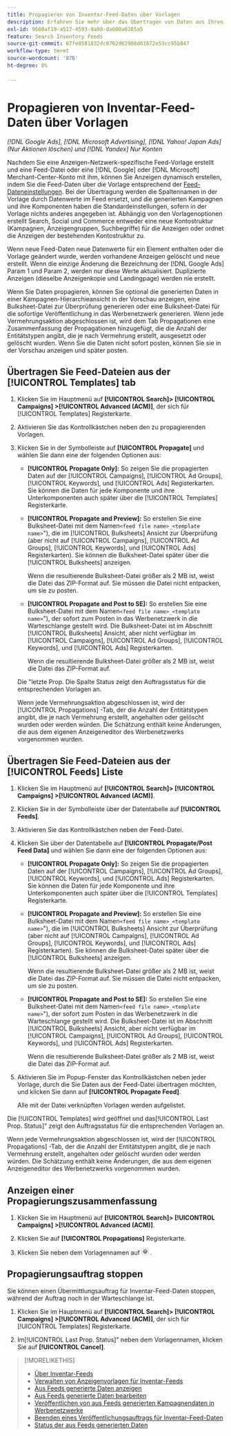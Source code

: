```yaml
---
title: Propagieren von Inventar-Feed-Daten über Vorlagen
description: Erfahren Sie mehr über das Übertragen von Daten aus Ihren Inventar-Feeds über Anzeigenvorlagen, um die Kontostruktur zu verwalten und dynamische Anzeigen bereitzustellen.
exl-id: 9660af19-a517-4593-9a99-da600a0285a5
feature: Search Inventory Feeds
source-git-commit: 67fe8581832dc0762d62908d01672e53cc95b847
workflow-type: tm+mt
source-wordcount: '876'
ht-degree: 0%

---
```


# Propagieren von Inventar-Feed-Daten über Vorlagen

*[!DNL Google Ads], [!DNL Microsoft Advertising], [!DNL Yahoo! Japan Ads] (Nur Aktionen löschen) und [!DNL Yandex] Nur Konten*

Nachdem Sie eine Anzeigen-Netzwerk-spezifische Feed-Vorlage erstellt und eine Feed-Datei oder eine [!DNL Google] oder [!DNL Microsoft] Merchant-Center-Konto mit ihm, können Sie Anzeigen dynamisch erstellen, indem Sie die Feed-Daten über die Vorlage entsprechend der [Feed-Dateneinstellungen](feed-settings-manage.md). Bei der Übertragung werden die Spaltennamen in der Vorlage durch Datenwerte im Feed ersetzt, und die generierten Kampagnen und ihre Komponenten haben die Standardeinstellungen, sofern in der Vorlage nichts anderes angegeben ist. Abhängig von den Vorlagenoptionen erstellt Search, Social und Commerce entweder eine neue Kontostruktur (Kampagnen, Anzeigengruppen, Suchbegriffe) für die Anzeigen oder ordnet die Anzeigen der bestehenden Kontostruktur zu.

Wenn neue Feed-Daten neue Datenwerte für ein Element enthalten oder die Vorlage geändert wurde, werden vorhandene Anzeigen gelöscht und neue erstellt. Wenn die einzige Änderung die Bezeichnung der [!DNL Google Ads] Param 1 und Param 2, werden nur diese Werte aktualisiert. Duplizierte Anzeigen (dieselbe Anzeigenkopie und Landingpage) werden nie erstellt.

Wenn Sie Daten propagieren, können Sie optional die generierten Daten in einer Kampagnen-Hierarchieansicht in der Vorschau anzeigen, eine Bulksheet-Datei zur Überprüfung generieren oder eine Bulksheet-Datei für die sofortige Veröffentlichung in das Werbenetzwerk generieren. Wenn jede Vermehrungsaktion abgeschlossen ist, wird dem Tab Propagationen eine Zusammenfassung der Propagationen hinzugefügt, die die Anzahl der Entitätstypen angibt, die je nach Vermehrung erstellt, ausgesetzt oder gelöscht wurden. Wenn Sie die Daten nicht sofort posten, können Sie sie in der Vorschau anzeigen und später posten.

## Übertragen Sie Feed-Dateien aus der [!UICONTROL Templates] tab

1. Klicken Sie im Hauptmenü auf **[!UICONTROL Search]> [!UICONTROL Campaigns] >[!UICONTROL Advanced (ACM)]**, der sich für [!UICONTROL Templates] Registerkarte.

1. Aktivieren Sie das Kontrollkästchen neben den zu propagierenden Vorlagen.

1. Klicken Sie in der Symbolleiste auf **[!UICONTROL Propagate]** und wählen Sie dann eine der folgenden Optionen aus:

   * **[!UICONTROL Propagate Only]:** So zeigen Sie die propagierten Daten auf der [!UICONTROL Campaigns], [!UICONTROL Ad Groups], [!UICONTROL Keywords], und [!UICONTROL Ads] Registerkarten. Sie können die Daten für jede Komponente und ihre Unterkomponenten auch später über die [!UICONTROL Templates] Registerkarte.

   * **[!UICONTROL Propagate and Preview]:** So erstellen Sie eine Bulksheet-Datei mit dem Namen`<feed file name>_<template name>`&quot;), die im [!UICONTROL Bulksheets] Ansicht zur Überprüfung (aber nicht auf [!UICONTROL Campaigns], [!UICONTROL Ad Groups], [!UICONTROL Keywords], und [!UICONTROL Ads] Registerkarten). Sie können die Bulksheet-Datei später über die [!UICONTROL Bulksheets] anzeigen.

     Wenn die resultierende Bulksheet-Datei größer als 2 MB ist, weist die Datei das ZIP-Format auf. Sie müssen die Datei nicht entpacken, um sie zu posten.

   * **[!UICONTROL Propagate and Post to SE]:** So erstellen Sie eine Bulksheet-Datei mit dem Namen`<feed file name>_<template name>`&quot;), der sofort zum Posten in das Werbenetzwerk in die Warteschlange gestellt wird. Die Bulksheet-Datei ist im Abschnitt [!UICONTROL Bulksheets] Ansicht, aber nicht verfügbar im [!UICONTROL Campaigns], [!UICONTROL Ad Groups], [!UICONTROL Keywords], und [!UICONTROL Ads] Registerkarten.

     Wenn die resultierende Bulksheet-Datei größer als 2 MB ist, weist die Datei das ZIP-Format auf.

   Die &quot;letzte Prop. Die Spalte Status zeigt den Auftragsstatus für die entsprechenden Vorlagen an.

   Wenn jede Vermehrungsaktion abgeschlossen ist, wird der [!UICONTROL Propagations] -Tab, der die Anzahl der Entitätstypen angibt, die je nach Vermehrung erstellt, angehalten oder gelöscht wurden oder werden würden. Die Schätzung enthält keine Änderungen, die aus dem eigenen Anzeigeneditor des Werbenetzwerks vorgenommen wurden.

## Übertragen Sie Feed-Dateien aus der [!UICONTROL Feeds] Liste

1. Klicken Sie im Hauptmenü auf **[!UICONTROL Search]> [!UICONTROL Campaigns] >[!UICONTROL Advanced (ACM)]**.

1. Klicken Sie in der Symbolleiste über der Datentabelle auf **[!UICONTROL Feeds]**.

1. Aktivieren Sie das Kontrollkästchen neben der Feed-Datei.

1. Klicken Sie über der Datentabelle auf **[!UICONTROL Propagate/Post Feed Data]** und wählen Sie dann eine der folgenden Optionen aus:

   * **[!UICONTROL Propagate Only]:** So zeigen Sie die propagierten Daten auf der [!UICONTROL Campaigns], [!UICONTROL Ad Groups], [!UICONTROL Keywords], und [!UICONTROL Ads] Registerkarten. Sie können die Daten für jede Komponente und ihre Unterkomponenten auch später über die [!UICONTROL Templates] Registerkarte.

   * **[!UICONTROL Propagate and Preview]:** So erstellen Sie eine Bulksheet-Datei mit dem Namen`<feed file name>_<template name>`&quot;), die im [!UICONTROL Bulksheets] Ansicht zur Überprüfung (aber nicht auf [!UICONTROL Campaigns], [!UICONTROL Ad Groups], [!UICONTROL Keywords], und [!UICONTROL Ads] Registerkarten). Sie können die Bulksheet-Datei später über die [!UICONTROL Bulksheets] anzeigen.

     Wenn die resultierende Bulksheet-Datei größer als 2 MB ist, weist die Datei das ZIP-Format auf. Sie müssen die Datei nicht entpacken, um sie zu posten.

   * **[!UICONTROL Propagate and Post to SE]:** So erstellen Sie eine Bulksheet-Datei mit dem Namen`<feed file name>_<template name>`&quot;), der sofort zum Posten in das Werbenetzwerk in die Warteschlange gestellt wird. Die Bulksheet-Datei ist im Abschnitt [!UICONTROL Bulksheets] Ansicht, aber nicht verfügbar im [!UICONTROL Campaigns], [!UICONTROL Ad Groups], [!UICONTROL Keywords], und [!UICONTROL Ads] Registerkarten.

     Wenn die resultierende Bulksheet-Datei größer als 2 MB ist, weist die Datei das ZIP-Format auf.

1. Aktivieren Sie im Popup-Fenster das Kontrollkästchen neben jeder Vorlage, durch die Sie Daten aus der Feed-Datei übertragen möchten, und klicken Sie dann auf **[!UICONTROL Propagate Feed]**.

   Alle mit der Datei verknüpften Vorlagen werden aufgelistet.

Die [!UICONTROL Templates] wird geöffnet und das[!UICONTROL Last Prop. Status]&quot; zeigt den Auftragsstatus für die entsprechenden Vorlagen an.

Wenn jede Vermehrungsaktion abgeschlossen ist, wird der [!UICONTROL Propagations] -Tab, der die Anzahl der Entitätstypen angibt, die je nach Vermehrung erstellt, angehalten oder gelöscht wurden oder werden würden. Die Schätzung enthält keine Änderungen, die aus dem eigenen Anzeigeneditor des Werbenetzwerks vorgenommen wurden.

## Anzeigen einer Propagierungszusammenfassung

1. Klicken Sie im Hauptmenü auf **[!UICONTROL Search]> [!UICONTROL Campaigns] >[!UICONTROL Advanced (ACM)]**.

1. Klicken Sie auf **[!UICONTROL Propagations]** Registerkarte.

1. Klicken Sie neben dem Vorlagennamen auf ![Symbol &quot;Einstellungen anzeigen/bearbeiten&quot;](/help/search-social-commerce/assets/settings.png "Symbol &quot;Einstellungen anzeigen/bearbeiten&quot;") .

## Propagierungsauftrag stoppen

Sie können einen Übermittlungsauftrag für Inventar-Feed-Daten stoppen, während der Auftrag noch in der Warteschlange ist.

1. Klicken Sie im Hauptmenü auf **[!UICONTROL Search]> [!UICONTROL Campaigns] >[!UICONTROL Advanced (ACM)]**, der sich für [!UICONTROL Templates] Registerkarte.

1. Im[!UICONTROL Last Prop. Status]&quot; neben dem Vorlagennamen, klicken Sie auf **[!UICONTROL Cancel]**.

>[!MORELIKETHIS]
>
>* [Über Inventar-Feeds](inventory-feeds-about.md)
>* [Verwalten von Anzeigenvorlagen für Inventar-Feeds](/help/search-social-commerce/campaign-management/inventory-feeds/ad-templates/ad-template-manage.md)
>* [Aus Feeds generierte Daten anzeigen](propagated-data-view.md)
>* [Aus Feeds generierte Daten bearbeiten](propagated-data-edit.md)
>* [Veröffentlichen von aus Feeds generierten Kampagnendaten in Werbenetzwerke](propagated-data-post.md)
>* [Beenden eines Veröffentlichungsauftrags für Inventar-Feed-Daten](stop-job.md)
>* [Status der aus Feeds generierten Daten](propagated-data-status.md)
